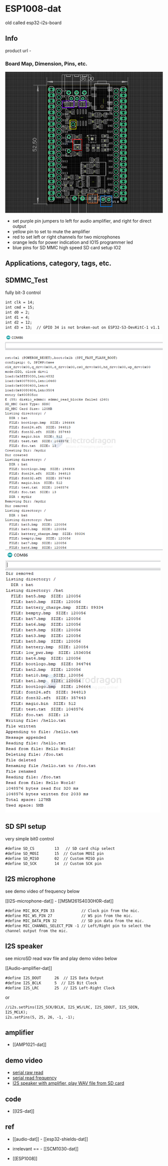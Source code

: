 
# ESP1008-dat

old called esp32-i2s-board

## Info

product url - 

### Board Map, Dimension, Pins, etc.

![](2025-04-08-17-08-20.png)

- set purple pin jumpers to left for audio amplifier, and right for direct output 
- yellow pin to set to mute the amplifier 
- red to set left or right channels for two microphones 
- orange leds for power indication and IO15 programmer led
- blue pins for SD MMC high speed SD card setup IO2 


## Applications, category, tags, etc. 


## SDMMC_Test 

fully bit-3 control 

    int clk = 14;
    int cmd = 15;
    int d0 = 2;
    int d1 = 4;
    int d2 = 12;
    int d3 = 13;  // GPIO 34 is not broken-out on ESP32-S3-DevKitC-1 v1.1

![](2025-04-02-19-08-35.png) ![](2025-04-02-19-09-30.png)

## SD SPI setup 

very simple bit0 control 

    #define SD_CS         13   // SD card chip select
    #define SD_MOSI       15  // Custom MOSI pin
    #define SD_MISO       02  // Custom MISO pin
    #define SD_SCK        14  // Custom SCK pin


## I2S microphone 

see demo video of frequency below 

[[I2S-microphone-dat]] - [[MSM261S4030H0R-dat]]
  
    #define MIC_BCK_PIN 33            // Clock pin from the mic.
    #define MIC_WS_PIN 27             // WS pin from the mic.
    #define MIC_DATA_PIN 32           // SD pin data from the mic.
    #define MIC_CHANNEL_SELECT_PIN -1 // Left/Right pin to select the channel output from the mic.

## I2S speaker 

see microSD read wav file and play demo video below 

[[Audio-amplifier-dat]]

    #define I2S_DOUT      26  // I2S Data Output
    #define I2S_BCLK      5  // I2S Bit Clock
    #define I2S_LRC       25  // I2S Left-Right Clock

or 

    //i2s.setPins(I2S_SCK/BCLK, I2S_WS/LRC, I2S_SDOUT, I2S_SDIN, I2S_MCLK);
    i2s.setPins(5, 25, 26, -1, -1);

## amplifier

- [[AMP1021-dat]]


## demo video

- [serial raw read ](https://t.me/electrodragon3/346)
- [serial read frequency ](https://t.me/electrodragon3/347)
- [I2S speaker with amplifier, play WAV file from SD card ](https://t.me/electrodragon3/348)




## code 

- [[I2S-dat]]



## ref 

- [[audio-dat]] - [[esp32-shields-dat]]

- irrelevant == - [[SCM1030-dat]] 

- [[ESP1008]] 


